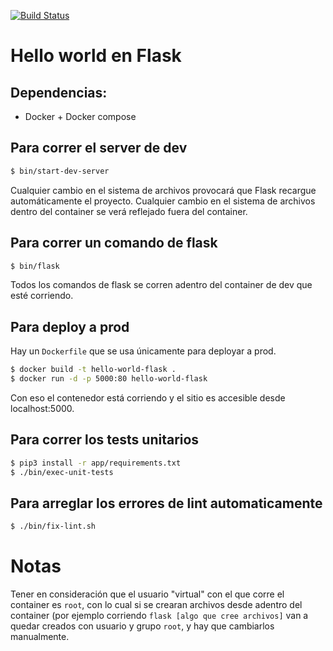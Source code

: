 [![Build Status](https://travis-ci.com/taller2fiuba/hello-world-flask.svg?branch=master)](https://travis-ci.com/taller2fiuba/hello-world-flask)

# Hello world en Flask

## Dependencias:

- Docker + Docker compose

## Para correr el server de dev

```bash
$ bin/start-dev-server
```

Cualquier cambio en el sistema de archivos provocará que Flask recargue automáticamente el proyecto. Cualquier cambio en el sistema de archivos dentro del container se verá reflejado fuera del container.

## Para correr un comando de flask

```bash
$ bin/flask
```

Todos los comandos de flask se corren adentro del container de dev que esté corriendo.

## Para deploy a prod

Hay un `Dockerfile` que se usa únicamente para deployar a prod.
```bash
$ docker build -t hello-world-flask .
$ docker run -d -p 5000:80 hello-world-flask
```

Con eso el contenedor está corriendo y el sitio es accesible desde localhost:5000.

## Para correr los tests unitarios

```bash
$ pip3 install -r app/requirements.txt
$ ./bin/exec-unit-tests
```

## Para arreglar los errores de lint automaticamente

```bash
$ ./bin/fix-lint.sh
```

# Notas

Tener en consideración que el usuario "virtual" con el que corre el container es `root`, con lo cual si se crearan archivos desde adentro del container (por ejemplo corriendo `flask [algo que cree archivos]` van a quedar creados con usuario y grupo `root`, y hay que cambiarlos manualmente.
